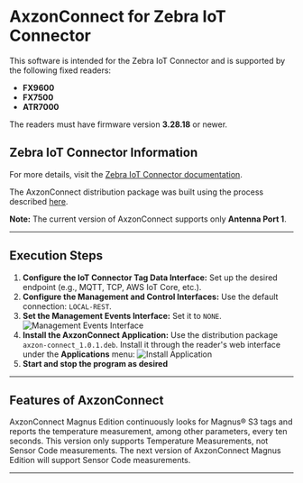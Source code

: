 # AxzonConnect for Zebra IoT Connector

This software is intended for the Zebra IoT Connector and is supported by the following fixed readers:
- **FX9600**
- **FX7500**
- **ATR7000**

The readers must have firmware version **3.28.18** or newer.

## Zebra IoT Connector Information
For more details, visit the [Zebra IoT Connector documentation](https://zebradevs.github.io/rfid-ziotc-docs/index.html).

The AxzonConnect distribution package was built using the process described [here](https://zebradevs.github.io/rfid-ziotc-docs/user_apps/packaging_and_deployment.html).

**Note:** The current version of AxzonConnect supports only **Antenna Port 1**.

---

## Execution Steps

1. **Configure the IoT Connector Tag Data Interface:**
   Set up the desired endpoint (e.g., MQTT, TCP, AWS IoT Core, etc.).
2. **Configure the Management and Control Interfaces:**
   Use the default connection: `LOCAL-REST`.
3. **Set the Management Events Interface:**
   Set it to `NONE`.
   ![Management Events Interface](https://axzon-docs-public.s3.us-east-2.amazonaws.com/images/Zebra+AxzonConnect/readme-1.png)
4. **Install the AxzonConnect Application:**
   Use the distribution package `axzon-connect_1.0.1.deb`. Install it through the reader's web interface under the **Applications** menu:
   ![Install Application](https://axzon-docs-public.s3.us-east-2.amazonaws.com/images/Zebra+AxzonConnect/readme-2-magnus-version.png)
5. **Start and stop the program as desired**

---

## Features of AxzonConnect

AxzonConnect Magnus Edition continuously looks for Magnus® S3 tags and reports the temperature measurement, among other parameters, every ten seconds. This version only supports Temperature Measurements, not Sensor Code measurements. The next version of AxzonConnect Magnus Edition will support Sensor Code measurements.

---
